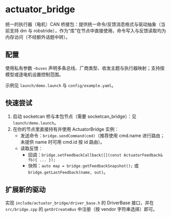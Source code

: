 # actuator_bridge

统一的执行器（电机）CAN 桥接包：提供统一命令/反馈消息格式与驱动抽象（当前支持 dm 与 robstride），作为“库”在节点中直接使用，命令写入与反馈读取均为内存访问（不经额外话题中转）。

## 配置
使用私有参数 `~buses` 声明多条总线、厂商类型、收发主题与执行器映射；支持按模型或逐电机设置控制范围。

示例见 `launch/demo.launch` 与 `config/example.yaml`。

## 快速尝试
1) 启动 socketcan 桥与本包节点（需要 socketcan_bridge）：见 `launch/demo.launch`。
2) 在你的节点里直接持有并使用 ActuatorBridge 实例：
	- 发送命令：`bridge.sendCommand(cmd)`（推荐使用 cmd.name 进行路由；未提供 name 时可用 cmd.id 按 id 路由）。
	- 读取反馈：
	  - 回调：`bridge.setFeedbackCallback([](const ActuatorFeedback& fb){ ... });`
	  - 快照：`auto map = bridge.getFeedbackSnapshot();` 或 `bridge.getLastFeedback(name, out)`。

## 扩展新的驱动
实现 `include/actuator_bridge/driver_base.h` 的 DriverBase 接口，并在 `src/bridge.cpp` 的 `getOrCreateBus` 中注册（按 vendor 字符串选择）即可。
